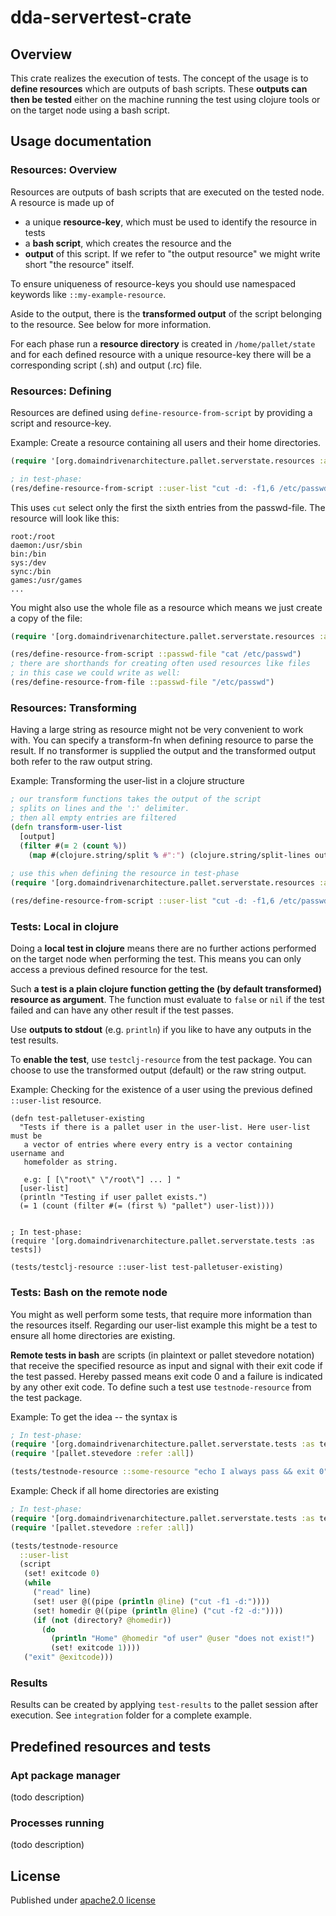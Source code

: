 # dda-servertest-crate

## Overview

This crate realizes the execution of tests. The concept of the usage is to __define resources__ which are outputs of bash scripts. These __outputs can then be tested__ either on the machine running the test using clojure tools or on the target node using a bash script.

## Usage documentation

### Resources: Overview

Resources are outputs of bash scripts that are executed on the tested node. A resource is made up of

  * a unique __resource-key__, which must be used to identify the resource in tests
  * a __bash script__, which creates the resource and the 
  * __output__ of this script. If we refer to "the output resource" we might write short "the resource" itself. 
  
To ensure uniqueness of resource-keys you should use namespaced keywords like `::my-example-resource`.

Aside to the output, there is the __transformed output__ of the script belonging to the resource. See below for more information.

For each phase run a __resource directory__ is created in `/home/pallet/state` and for each defined resource with a unique resource-key there will be a corresponding script (.sh) and output (.rc) file. 

### Resources: Defining 

Resources are defined using `define-resource-from-script` by providing a script and resource-key. 

Example: Create a resource containing all users and their home directories.

```clojure
(require '[org.domaindrivenarchitecture.pallet.serverstate.resources :as res])

; in test-phase:
(res/define-resource-from-script ::user-list "cut -d: -f1,6 /etc/passwd")
```

This uses `cut` select only the first the sixth entries from the passwd-file. The resource will look like this:
```
root:/root
daemon:/usr/sbin
bin:/bin
sys:/dev
sync:/bin
games:/usr/games
...
```

You might also use the whole file as a resource which means we just create a copy of the file:

```clojure
(require '[org.domaindrivenarchitecture.pallet.serverstate.resources :as res])

(res/define-resource-from-script ::passwd-file "cat /etc/passwd")
; there are shorthands for creating often used resources like files
; in this case we could write as well:
(res/define-resource-from-file ::passwd-file "/etc/passwd")
```

### Resources: Transforming 

Having a large string as resource might not be very convenient to work with. You can
specify a transform-fn when defining resource to parse the result. If no transformer
is supplied the output and the transformed output both refer to the raw output string.

Example: Transforming the user-list in a clojure structure

```clojure
; our transform functions takes the output of the script
; splits on lines and the ':' delimiter.
; then all empty entries are filtered
(defn transform-user-list
  [output] 
  (filter #(= 2 (count %)) 
    (map #(clojure.string/split % #":") (clojure.string/split-lines output))))
    
; use this when defining the resource in test-phase
(require '[org.domaindrivenarchitecture.pallet.serverstate.resources :as res])

(res/define-resource-from-script ::user-list "cut -d: -f1,6 /etc/passwd" :transform-fn transform-user-list) 
```

### Tests: Local in clojure

Doing a __local test in clojure__ means there are no further actions performed on the target node
when performing the test. This means you can only access a previous defined resource for the test.

Such __a test is a plain clojure function getting the (by default transformed) resource as argument__. The function must evaluate to `false` or `nil` if the test failed and can have any other result if the test passes.

Use __outputs to stdout__ (e.g. `println`) if you like to have any outputs in the test results.

To __enable the test__, use `testclj-resource` from the test package. You can choose to use the transformed output (default) or the raw string output.

Example: Checking for the existence of a user using the previous defined `::user-list` resource.
```
(defn test-palletuser-existing
  "Tests if there is a pallet user in the user-list. Here user-list must be
   a vector of entries where every entry is a vector containing username and
   homefolder as string.
   
   e.g: [ [\"root\" \"/root\"] ... ] "
  [user-list]
  (println "Testing if user pallet exists.")
  (= 1 (count (filter #(= (first %) "pallet") user-list))))
  
  
; In test-phase:
(require '[org.domaindrivenarchitecture.pallet.serverstate.tests :as tests])

(tests/testclj-resource ::user-list test-palletuser-existing)
```

### Tests: Bash on the remote node

You might as well perform some tests, that require more information than the resources itself. Regarding our user-list example this might be a test to ensure all home directories are existing.

__Remote tests in bash__ are scripts (in plaintext or pallet stevedore notation) that receive the specified resource as input and signal with their exit code if the test passed. Hereby passed means exit code 0 and a failure is indicated by any other exit code. To define such a test use `testnode-resource` from the test package.

Example: To get the idea -- the syntax is
```clojure
; In test-phase:
(require '[org.domaindrivenarchitecture.pallet.serverstate.tests :as tests])
(require '[pallet.stevedore :refer :all])

(tests/testnode-resource ::some-resource "echo I always pass && exit 0")
```

Example: Check if all home directories are existing
```clojure
; In test-phase:
(require '[org.domaindrivenarchitecture.pallet.serverstate.tests :as tests])
(require '[pallet.stevedore :refer :all])

(tests/testnode-resource
  ::user-list
  (script
   (set! exitcode 0)
   (while 
     ("read" line)
     (set! user @((pipe (println @line) ("cut -f1 -d:")))) 
     (set! homedir @((pipe (println @line) ("cut -f2 -d:"))))
     (if (not (directory? @homedir))
       (do
         (println "Home" @homedir "of user" @user "does not exist!")
         (set! exitcode 1))))
   ("exit" @exitcode)))
```

### Results

Results can be created by applying `test-results` to the pallet session after
execution. See ```integration``` folder for a complete example.


## Predefined resources and tests

### Apt package manager
(todo description)

### Processes running
(todo description)

## License
Published under [apache2.0 license](LICENSE.md)

